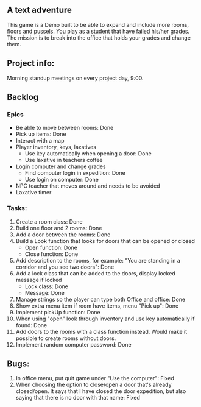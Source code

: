## A text adventure
This game is a Demo built to be able to expand and include more rooms, floors and pussels.
You play as a student that have failed his/her grades.
The mission is to break into the office that holds your grades and change them.


## Project info:
Morning standup meetings on every project day, 9:00.


## Backlog

### Epics
- Be able to move between rooms: Done
- Pick up items: Done
- Interact with a map
- Player inventory, keys, laxatives
    - Use key automatically when opening a door: Done
    - Use laxative in teachers coffee
- Login computer and change grades
    - Find computer login in expedition: Done
    - Use login on computer: Done
- NPC teacher that moves around and needs to be avoided
- Laxative timer

### Tasks:
1. Create a room class: Done
2. Build one floor and 2 rooms: Done
3. Add a door between the rooms: Done
4. Build a Look function that looks for doors that can be opened or closed
    - Open function: Done
    - Close function: Done
5. Add description to the rooms, for example: "You are standing in a corridor and you see two doors": Done
6. Add a lock class that can be added to the doors, display locked message if locked
    - Lock class: Done
    - Message: Done
7. Manage strings so the player can type both Office and office: Done
8. Show extra menu item if room have items, menu "Pick up": Done
9. Implement pickUp function: Done
10. When using "open" look through inventory and use key automatically if found: Done
11. Add doors to the rooms with a class function instead. Would make it possible to create rooms without doors.
12. Implement random computer password: Done


## Bugs:
1. In office menu, put quit game under "Use the computer": Fixed
2. When choosing the option to close/open a door that's already closed/open. It says that I have closed the door expedition, but also saying that there is no door with that name: Fixed
